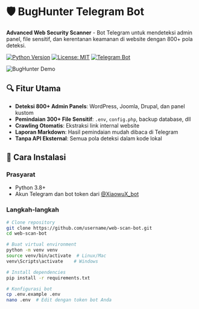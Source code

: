 # 🛡️ BugHunter Telegram Bot

**Advanced Web Security Scanner** - Bot Telegram untuk mendeteksi admin panel, file sensitif, dan kerentanan keamanan di website dengan 800+ pola deteksi.

[![Python Version](https://img.shields.io/badge/python-3.8%2B-blue)](https://www.python.org/)
[![License: MIT](https://img.shields.io/badge/License-MIT-yellow.svg)](https://opensource.org/licenses/MIT)
[![Telegram Bot](https://img.shields.io/badge/Telegram-Bot-blue.svg)](https://core.telegram.org/bots)

![BugHunter Demo](https://media.giphy.com/media/v1.Y2lkPTc5MGI3NjExYzN0b2Q5ZzFhZTF4b2V3d2J0eHJlZ2VnY2w1dHlqbnZxM2N3eSZlcD12MV9pbnRlcm5hbF9naWZfYnlfaWQmY3Q9Zw/3o7TKsQ8UQ2J1gZb7y/giphy.gif)

## 🔍 Fitur Utama
- **Deteksi 800+ Admin Panels**: WordPress, Joomla, Drupal, dan panel kustom
- **Pemindaian 300+ File Sensitif**: `.env`, `config.php`, backup database, dll
- **Crawling Otomatis**: Ekstraksi link internal website
- **Laporan Markdown**: Hasil pemindaian mudah dibaca di Telegram
- **Tanpa API Eksternal**: Semua pola deteksi dalam kode lokal

## 🚀 Cara Instalasi

### Prasyarat
- Python 3.8+
- Akun Telegram dan bot token dari [@XiaowuX_bot](https://t.me/XiaowuXbot)

### Langkah-langkah
```bash
# Clone repository
git clone https://github.com/username/web-scan-bot.git
cd web-scan-bot

# Buat virtual environment
python -m venv venv
source venv/bin/activate  # Linux/Mac
venv\Scripts\activate    # Windows

# Install dependencies
pip install -r requirements.txt

# Konfigurasi bot
cp .env.example .env
nano .env  # Edit dengan token bot Anda
